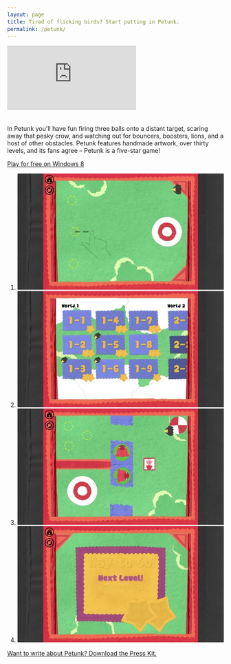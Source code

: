 ```yaml
---
layout: page
title: Tired of flicking birds? Start putting in Petunk.
permalink: /petunk/
---
```


<div class="windows-surface">
    <div class="video">
        <iframe src="http://www.youtube.com/embed/Il_CMzs0o7g" frameborder="0" allowfullscreen></iframe>
    </div>
</div>
<br />

In Petunk you'll have fun firing three balls onto a distant target, scaring away that pesky crow, 
and watching out for bouncers, boosters, lions, and a host of other obstacles. Petunk features 
handmade artwork, over thirty levels, and its fans agree – Petunk is a five-star game!

<a class="button center" href="http://apps.microsoft.com/windows/app/petunk/73a1489b-1790-4646-9d0c-799bce42a00b">Play for free on Windows 8</a>

<ol class="screenshots">
    <li><a href="screenshot1.jpg"><img src="screenshot1.thumb.jpg" /></a></li>
    <li><a href="screenshot2.jpg"><img src="screenshot2.thumb.jpg" /></a></li>
    <li><a href="screenshot3.jpg"><img src="screenshot3.thumb.jpg" /></a></li>
    <li><a href="screenshot4.jpg"><img src="screenshot4.thumb.jpg" /></a></li>
</ol>

[Want to write about Petunk? Download the Press Kit.](presskit.zip)